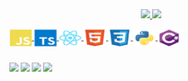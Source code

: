 <div align="center">
  <a href="https://github.com/ROIGamerYT">
  <img height="180em" src="https://github-readme-stats.vercel.app/api?username=ROIGamerYT&show_icons=true&theme=dracula&include_all_commits=true&count_private=true"/>
  <img height="180em" src="https://github-readme-stats.vercel.app/api/top-langs/?username=ROIGamerYT&layout=compact&langs_count=7&theme=dracula"/>
</div>
<div style="display: inline_block"><br>
  <img align="center" alt="ROI-Js" height="30" width="40" src="https://raw.githubusercontent.com/devicons/devicon/master/icons/javascript/javascript-plain.svg">
  <img align="center" alt="ROI-Ts" height="30" width="40" src="https://raw.githubusercontent.com/devicons/devicon/master/icons/typescript/typescript-plain.svg">
  <img align="center" alt="ROI-React" height="30" width="40" src="https://raw.githubusercontent.com/devicons/devicon/master/icons/react/react-original.svg">
  <img align="center" alt="ROI-HTML" height="30" width="40" src="https://raw.githubusercontent.com/devicons/devicon/master/icons/html5/html5-original.svg">
  <img align="center" alt="ROI-CSS" height="30" width="40" src="https://raw.githubusercontent.com/devicons/devicon/master/icons/css3/css3-original.svg">
  <img align="center" alt="ROI-Python" height="30" width="40" src="https://raw.githubusercontent.com/devicons/devicon/master/icons/python/python-original.svg">
  <img align="center" alt="ROI-Csharp" height="30" width="40" src="https://raw.githubusercontent.com/devicons/devicon/master/icons/csharp/csharp-original.svg">
</div>
  
  ##
 
<div> 
  <a href="https://bit.ly/roigamer" target="_blank"><img src="https://img.shields.io/badge/YouTube-FF0000?style=for-the-badge&logo=youtube&logoColor=white" target="_blank"></a>
 	<a href="https://www.twitch.tv/roigamerlivesyt" target="_blank"><img src="https://img.shields.io/badge/Twitch-9146FF?style=for-the-badge&logo=twitch&logoColor=white" target="_blank"></a>
 <a href="https://bit.ly/roigamerdc" target="_blank"><img src="https://img.shields.io/badge/Discord-7289DA?style=for-the-badge&logo=discord&logoColor=white" target="_blank"></a> 
  <a href = "mailto:rodrigo.ribeiro@roigamer.com"><img src="https://img.shields.io/badge/-Gmail-%23333?style=for-the-badge&logo=gmail&logoColor=white" target="_blank"></a>
</div>
